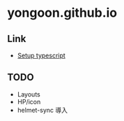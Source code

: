 # yongoon.github.io

## Link

- [Setup typescript](https://nextjs.org/learn/excel/typescript/setup)

## TODO

- Layouts
- HP/icon
- helmet-sync 導入
